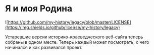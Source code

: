 # Я и моя Родина

![https://github.com/my-history/legacy/blob/master/LICENSE](https://img.shields.io/github/license/my-history/legacy)

Устаревшие версии историко-краеведческого веб-сайта теперь собраны в одном месте. Теперь каждый может посмотреть, с чего начинался и как развивался проект.


